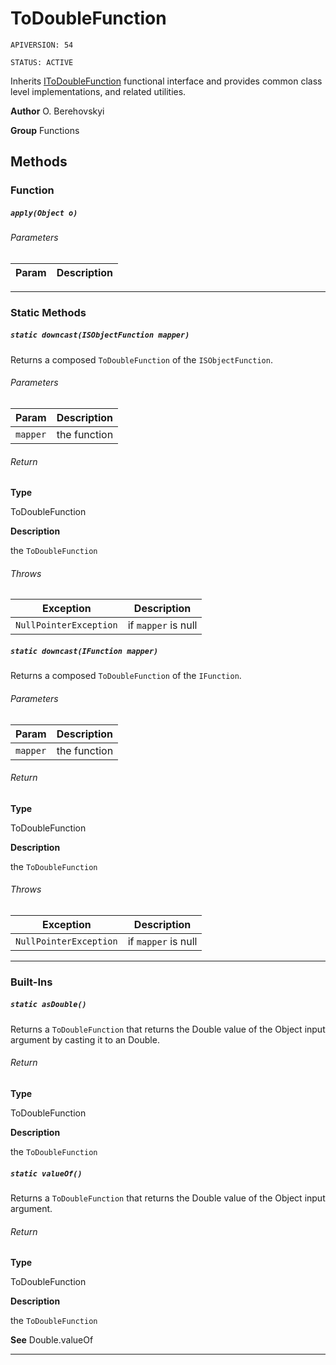 # ToDoubleFunction

`APIVERSION: 54`

`STATUS: ACTIVE`

Inherits [IToDoubleFunction](/docs/Functional-Interfaces/IToDoubleFunction.md) functional interface and provides common class level implementations, and related utilities.


**Author** O. Berehovskyi


**Group** Functions

## Methods
### Function
##### `apply(Object o)`
###### Parameters
|Param|Description|
|---|---|

---
### Static Methods
##### `static downcast(ISObjectFunction mapper)`

Returns a composed `ToDoubleFunction` of the `ISObjectFunction`.

###### Parameters
|Param|Description|
|---|---|
|`mapper`|the function|

###### Return

**Type**

ToDoubleFunction

**Description**

the `ToDoubleFunction`

###### Throws
|Exception|Description|
|---|---|
|`NullPointerException`|if `mapper` is null|

##### `static downcast(IFunction mapper)`

Returns a composed `ToDoubleFunction` of the `IFunction`.

###### Parameters
|Param|Description|
|---|---|
|`mapper`|the function|

###### Return

**Type**

ToDoubleFunction

**Description**

the `ToDoubleFunction`

###### Throws
|Exception|Description|
|---|---|
|`NullPointerException`|if `mapper` is null|

---
### Built-Ins
##### `static asDouble()`

Returns a `ToDoubleFunction` that returns the Double value of the Object input argument by casting it to an Double.

###### Return

**Type**

ToDoubleFunction

**Description**

the `ToDoubleFunction`

##### `static valueOf()`

Returns a `ToDoubleFunction` that returns the Double value of the Object input argument.

###### Return

**Type**

ToDoubleFunction

**Description**

the `ToDoubleFunction`


**See** Double.valueOf

---
